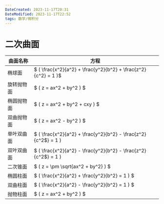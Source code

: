 ```yaml
---
DateCreated: 2023-11-17T20:31
DateModified: 2023-11-17T22:52
tags: 数学/微积分
---
```

# 二次曲面

| 曲面名称       | 方程                                                  |
| -------------- | ----------------------------------------------------- |
| 椭球面         |$ \( \frac{x^2}{a^2} + \frac{y^2}{b^2} + \frac{z^2}{c^2} = 1 \)$  |
| 旋转抛物面     |$ \( z = ax^2 + by^2 \)                                $  |
| 椭圆抛物面     |$ \( z = ax^2 + by^2 + cxy \)                          $  |
| 双曲抛物面     |$ \( z = ax^2 - by^2 \)                                $  |
| 单叶双曲面     |$ \( \frac{x^2}{a^2} + \frac{y^2}{b^2} - \frac{z^2}{c^2$} = 1 \)  |
| 双叶双曲面     |$ \( \frac{x^2}{a^2} - \frac{y^2}{b^2} - \frac{z^2}{c^2$} = 1 \)  |
| 二次锥面       |$ \( z = \pm \sqrt{ax^2 + by^2} \)                     $ |
| 椭圆柱面       |$ \( \frac{x^2}{a^2} + \frac{y^2}{b^2} = 1 \)          $|
| 双曲柱面       |$ \( \frac{x^2}{a^2} - \frac{y^2}{b^2} = 1 \)          $|
| 抛物柱面       |$ \( z = ax^2 + by^2 \)                                $  |
